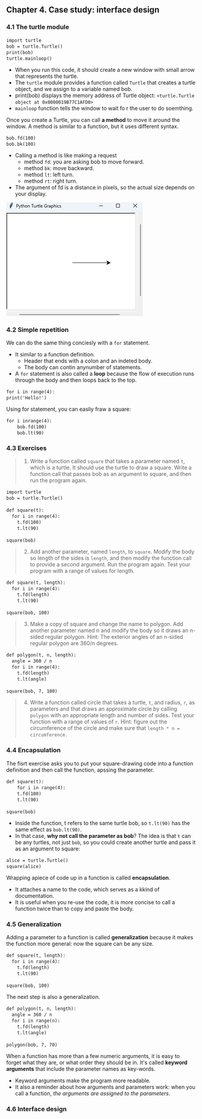 ## Chapter 4. Case study: interface design

### 4.1 The turtle module

```
import turtle
bob = turtle.Turtle()
print(bob)
turtle.mainloop()
```

- When you run this code, it should create a new window with small arrow that represents the turtle.
- The `turtle` module provides a function called `Turtle` that creates a turtle object, and we assign to a variable named bob.
- print(bob) displays the memory address of Turtle object: `<turtle.Turtle object at 0x0000019B77C1AFD0>`
- `mainloop` function tells the window to wait fo r the user to do soemthing.

Once you create a Turtle, you can call **a method** to move it around the window. A method is similar to a function, but it uses different syntax.

```
bob.fd(100)
bob.bk(100)
```

- Calling a method is like making a request
  - method `fd`: you are asking bob to move forward.
  - method `bk`: move backward.
  - method `lt`: left turn.
  - method `rt`: right turn.
- The argument of fd is a distance in pixels, so the actual size depends on your display.

![1694414327758](image/ch4/1694414327758.png)

### 4.2 Simple repetition

We can do the same thing conciesly with a `for` statement.

- It similar to a function definition.
  - Header that ends with a colon and an indeted body.
  - The body can contin anynumber of statements.
- A `for` statement is also called a **loop** because the flow of execution runs through the body and then loops back to the top.

```
for i in range(4):
print('Hello!')
```

Using for statement, you can easliy fraw a square:

```
for i inrange(4):  
    bob.fd(100)  
    bob.lt(90)
```

### 4.3 Exercises

> 1. Write a function called `square` that takes a parameter named `t`, which is a turtle. It should use the turtle to draw a square.
>    Write a function call that passes bob as an argument to square, and then run the program again.

```
import turtle
bob = turtle.Turtle()

def square(t):
  for i in range(4):
    t.fd(100)
    t.lt(90)
  
square(bob) 
```

> 2. Add another parameter, named `length`, to `square`.
>    Modify the body so length of the sides is `length`, and then modify the function call to provide a second argument. Run the program again. Test your program with a range of values for length.

```
def square(t, length):
  for i in range(4):
    t.fd(length)
    t.lt(90)
  
square(bob, 100)
```

> 3. Make a copy of square and change the name to polygon. Add another parameter named n and modify the body so it draws an n-sided regular polygon. Hint: The exterior angles of an n-sided regular polygon are 360/n degrees.

```
def polygon(t, n, length):
  angle = 360 / n
  for i in range(4):
    t.fd(length)
    t.lt(angle)
  
square(bob, 7, 100)
```

> 4. Write a function called circle that takes a turtle, `t`, and radius, `r`, as parameters and
>    that draws an approximate circle by calling `polygon` with an appropriate length and
>    number of sides. Test your function with a range of values of `r`.
>    Hint: figure out the circumference of the circle and make sure that `length * n = circumference.`



### 4.4 Encapsulation

The fisrt exercise asks  you to put your square-drawing code into a function definition and then call the function, apssing the parameter.

```
def square(t):
    for i in range(4):
	t.fd(100)
	t.lt(90)

square(bob)
```

- Inside the function, t refers to the same turtle bob, so `t.lt(90)` has the same effect as `bob.lt(90)`.
- In that case, **why not call the parameter as bob**? The idea is that `t` can be any turtles, not just `bob`, so you could create another turtle and pass it as an argument to square:

```
alice = turtle.Turtle()
square(alice)
```

Wrapping apiece of code up in a function is called **encapsulation**.

- It attaches a name to the code, which serves as a kkind of documentation.
- It is useful when  you re-use the code, it is more concise to call a function twice than to copy and paste the body.

### 4.5 Generalization

Adding a parameter to a function is called **generalization** because it makes the function more general: now the square can be any size.

```
def square(t, length):
  for i in range(4):
    t.fd(length)
    t.lt(90)

square(bob, 100)
```

The next step is also a generalization.

```
def polygon(t, n, length):
  angle = 360 / n
  for i in range(n):
    t.fd(length)
    t.lt(angle)

polygon(bob, 7, 70)
```

When a function has more than a few numeric arguments, it is easy to forget what they are, or what order they should be in. It's called **keyword arguments** that include the parameter names as key-words.

- Keyword arguments make the program more readable.
- It also a reminder about how arguments and parameters work: when you call a function, *the arguments are assigned to the parameters*.

### 4.6 Interface design
